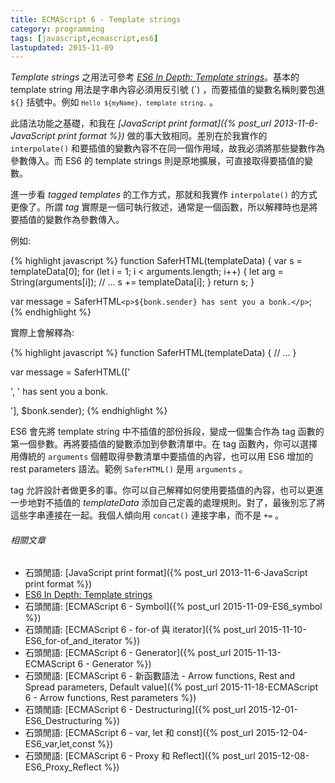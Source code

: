 ```yaml
---
title: ECMAScript 6 - Template strings
category: programming
tags: [javascript,ecmascript,es6]
lastupdated: 2015-11-09
---
```


<dfn>Template strings</dfn> 之用法可參考 <cite>[ES6 In Depth: Template strings](https://hacks.mozilla.org/2015/05/es6-in-depth-template-strings-2/)</cite>。基本的 template string 用法是字串內容必須用反引號 (\`) ，而要插值的變數名稱則要包進 <code>${}</code> 括號中。例如 <code>`Hello ${myName}, template string.`</code> 。

此語法功能之基礎，和我在 <cite>[JavaScript print format]({% post_url 2013-11-6-JavaScript print format %})</cite> 做的事大致相同。差別在於我實作的 `interpolate()` 和要插值的變數內容不在同一個作用域，故我必須將那些變數作為參數傳入。而 ES6 的 template strings 則是原地擴展，可直接取得要插值的變數。

<!--more-->

進一步看 <dfn>tagged templates</dfn> 的工作方式，那就和我實作 `interpolate()` 的方式更像了。所謂 <dfn>tag</dfn> 實際是一個可執行敘述，通常是一個函數，所以解釋時也是將要插值的變數作為參數傳入。

例如:

{% highlight javascript %}
function SaferHTML(templateData) {
  var s = templateData[0];
  for (let i = 1; i < arguments.length; i++) {
    let arg = String(arguments[i]);
    // ...
    s += templateData[i];
  }
  return s;
}

var message =
  SaferHTML`<p>${bonk.sender} has sent you a bonk.</p>`;
{% endhighlight %}

實際上會解釋為:

{% highlight javascript %}
function SaferHTML(templateData) {
  // ...
}

var message =
  SaferHTML(['<p>', ' has sent you a bonk.</p>'], $bonk.sender);
{% endhighlight %}

ES6 會先將 template string 中不插值的部份拆段，變成一個集合作為 tag 函數的第一個參數。再將要插值的變數添加到參數清單中。在 tag 函數內，你可以選擇用傳統的 `arguments` 個體取得參數清單中要插值的內容，也可以用 ES6 增加的 rest parameters 語法。範例 `SaferHTML()` 是用 `arguments` 。

tag 允許設計者做更多的事。你可以自己解釋如何使用要插值的內容，也可以更進一步地對不插值的 <var>templateData</var> 添加自己定義的處理規則。對了，最後別忘了將這些字串連接在一起。我個人傾向用 `concat()` 連接字串，而不是 `+=` 。

###### 相關文章

* 石頭閒語: [JavaScript print format]({% post_url 2013-11-6-JavaScript print format %})
* [ES6 In Depth: Template strings](https://hacks.mozilla.org/2015/05/es6-in-depth-template-strings-2/)
* 石頭閒語: [ECMAScript 6 - Symbol]({% post_url 2015-11-09-ES6_symbol %})
* 石頭閒語: [ECMAScript 6 - for-of 與 iterator]({% post_url 2015-11-10-ES6_for-of_and_iterator %})
* 石頭閒語: [ECMAScript 6 - Generator]({% post_url 2015-11-13-ECMAScript 6 - Generator %})
* 石頭閒語: [ECMAScript 6 - 新函數語法 - Arrow functions, Rest and Spread parameters, Default value]({% post_url 2015-11-18-ECMAScript 6 - Arrow functions, Rest parameters %})
* 石頭閒語: [ECMAScript 6 - Destructuring]({% post_url 2015-12-01-ES6_Destructuring %})
* 石頭閒語: [ECMAScript 6 - var, let 和 const]({% post_url 2015-12-04-ES6_var,let,const %})
* 石頭閒語: [ECMAScript 6 - Proxy 和 Reflect]({% post_url 2015-12-08-ES6_Proxy_Reflect %})
